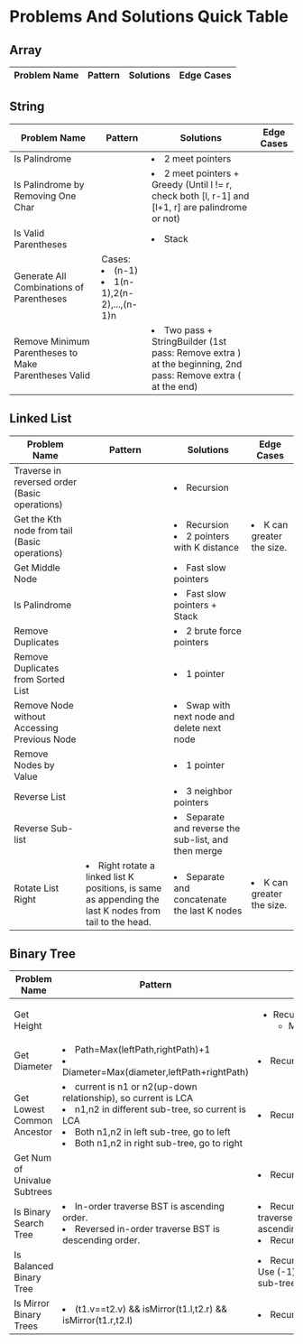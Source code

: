 # Problems And Solutions Quick Table

## Array
| Problem Name | Pattern | Solutions | Edge Cases |
|----|----|----|----|

## String
| Problem Name | Pattern | Solutions | Edge Cases |
|----|----|----|----|
| Is Palindrome | | <li>2 meet pointers | |
| Is Palindrome by Removing One Char | | <li>2 meet pointers + Greedy (Until l != r, check both [l, r-1] and [l+1, r] are palindrome or not) | |
| Is Valid Parentheses | | <li>Stack | |
| Generate All Combinations of Parentheses | Cases: <li>(n-1)<li>1(n-1),2(n-2),...,(n-1)n | | |
| Remove Minimum Parentheses to Make Parentheses Valid | | <li>Two pass + StringBuilder (1st pass: Remove extra ) at the beginning, 2nd pass: Remove extra ( at the end) | |

## Linked List
| Problem Name | Pattern | Solutions | Edge Cases |
|----|----|----|----|
| Traverse in reversed order (Basic operations) | | <li>Recursion | |
| Get the Kth node from tail (Basic operations) | | <li>Recursion<li>2 pointers with K distance | <li>K can greater the size. |
| Get Middle Node | | <li>Fast slow pointers | | 
| Is Palindrome | | <li>Fast slow pointers + Stack | |
| Remove Duplicates | | <li>2 brute force pointers | |
| Remove Duplicates from Sorted List | | <li>1 pointer | |
| Remove Node without Accessing Previous Node | | <li>Swap with next node and delete next node | |
| Remove Nodes by Value | | <li>1 pointer | |
| Reverse List | | <li>3 neighbor pointers | |
| Reverse Sub-list | | <li>Separate and reverse the sub-list, and then merge | |
| Rotate List Right | <li>Right rotate a linked list K positions, is same as appending the last K nodes from tail to the head. | <li>Separate and concatenate the last K nodes | <li>K can greater the size. |
  
## Binary Tree
| Problem Name | Pattern | Solutions | Edge Cases |
|----|----|----|----|
| Get Height | | <ul><li>Recursion<ul><li>Max(leftH,rightH)+1</ul></ul> | |
| Get Diameter | <li>Path=Max(leftPath,rightPath)+1<li>Diameter=Max(diameter,leftPath+rightPath) | <li>Recursion | |
| Get Lowest Common Ancestor | <li>current is n1 or n2(up-down relationship), so current is LCA<li>n1,n2 in different sub-tree, so current is LCA<li>Both n1,n2 in left sub-tree, go to left<li>Both n1,n2 in right sub-tree, go to right | <li>Recursion | |
| Get Num of Univalue Subtrees | | <li>Recursion | |
| Is Binary Search Tree | <li>In-order traverse BST is ascending order.<li>Reversed in-order traverse BST is descending order. | <li>Recursion: In-order traverse and check it is ascending order or not.<li>Recursion: Valid range. | |
| Is Balanced Binary Tree |  | <li>Recursion: GetHeight + Use (-1) to indicate the sub-tree is not balanced. | |
| Is Mirror Binary Trees | <li>(t1.v==t2.v) && isMirror(t1.l,t2.r) && isMirror(t1.r,t2.l) | <li>Recursion | |
